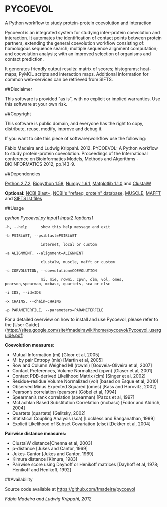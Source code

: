 ﻿PYCOEVOL
========
A Python workflow to study protein-protein coevolution and interaction
 
Pycoevol is an integrated system for studying inter-protein coevolution and interaction.
It automates the identification of contact points between protein partners, extending the 
general coevolution workflow consisting of: homologous sequence search; multiple sequence 
alignment computation; and coevolution analysis; with an improved selection of organisms 
and contact prediction. 

It generates friendly output results: matrix of scores; histograms;
heat-maps; PyMOL scripts and interaction maps. Additional information for common web-services
can be retrieved from SIFTS. 

##Disclaimer 

This software is provided "as is", with no explicit or implied warranties. 
Use this software at your own risk.

##Copyright

This software is public domain, and everyone has the right to copy, 
distribute, reuse, modify, improve and debug it.

If you want to cite this piece of software/workflow use the following:

Fábio Madeira and Ludwig Krippahl. 2012. PYCOEVOL: A Python workflow to study 
protein-protein coevolution. Proceedings of the International conference on 
Bioinformatics Models, Methods and Algorithms - BIOINFORMATICS 2012, pp.143-9. 

##Dependencies

[Python 2.7.2](http://python.org/),
[Biopython 1.58](http://biopython.org/),
[Numpy 1.6.1](http://numpy.scipy.org/),
[Matplotlib 1.1.0](http://matplotlib.sourceforge.net/) and
[ClustalW](http://www.clustal.org/)

**Optional:**
[NCBI Blast+](http://blast.ncbi.nlm.nih.gov/Blast.cgi?CMD=Web&PAGE_TYPE=BlastDocs&DOC_TYPE=Download),
[NCBI's "refseq_protein" database](ftp://ftp.ncbi.nlm.nih.gov/blast/db/),
[MUSCLE](http://www.drive5.com/muscle/),
[MAFFT](http://mafft.cbrc.jp/alignment/software/) and
[SIFTS lst files](http://www.ebi.ac.uk/pdbe/docs/sifts/quick.html)


##Usage
 
_python Pycoevol.py input1 input2 [options]_


 
	-h, --help		show this help message and exit
     
	-b PSIBLAST, --psiblast=PSIBLAST
 
					internet, local or custom
     
	-a ALIGNMENT, --alignment=ALIGNMENT
 
					clustalw, muscle, mafft or custom
     
	-c COEVOLUTION, --coevolution=COEVOLUTION
 
					mi, mie, rcwmi, cpvn, clm, vol, omes, pearson,spearman, mcbasc, quartets, sca or elsc
     
	-i IDS, --id=IDS
 
	-x CHAINS, --chain=CHAINS
 
	-p PARAMETERFILE, --parameters=PARAMETERFILE

For a detailed overview on how to install and use Pycoevol, please refer to the [User Guide] (https://sites.google.com/site/fmadeirawiki/home/pycoevol/Pycoevol_userguide.pdf) 


**Coevolution measures:**

* Mutual Information (mi) [Gloor et al, 2005]
* MI by pair Entropy (mie) [Martin et al, 2005]
* Row and Column Weighed MI (rcwmi) [Gouveia-Oliveira et al, 2007]
* Contact Preferences, Volume Normalized (cpvn) [Glaser et al, 2001]
* Contact PDB-derived Likelihood Matrix (clm) [Singer et al, 2002]
* Residue-residue Volume Normalized (vol) [based on Esque et al, 2010]
* Observed Minus Expected Squared  (omes) [Kass and Horovitz, 2002]
* Pearson’s correlation (pearson) [Göbel et al, 1994]
* Spearman’s rank correlation (spearman) [Pazos et al, 1997]
* McLachlan Based Substitution Correlation (mcbasc) [Fodor and Aldrich, 2004]
* Quartets (quartets) [Galitsky, 2002]
* Statistical Coupling Analysis (sca) [Lockless and Ranganathan, 1999]
* Explicit Likelihood of Subset Covariation (elsc) [Dekker et al, 2004]

**Pairwise distance measures:**

* ClustalW distance[Chenna et al, 2003]
* p-distance [Jukes and Cantor, 1969]
* Jukes-Cantor [Jukes and Cantor, 1969]
* Kimura distance [Kimura, 1983]
* Pairwise score using Dayhoff or Henikoff matrices [Dayhoff et al, 1978; 
Henikoff and Henikoff, 1992]

##Availability

Source code available at
https://github.com/fmadeira/pycoevol


*Fábio Madeira and Ludwig Krippahl, 2012*

